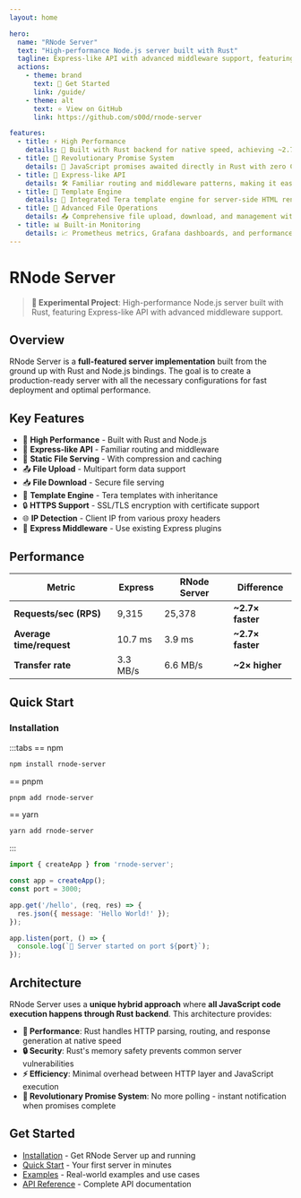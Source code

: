 ```yaml
---
layout: home

hero:
  name: "RNode Server"
  text: "High-performance Node.js server built with Rust"
  tagline: Express-like API with advanced middleware support, featuring revolutionary promise management and zero CPU waste.
  actions:
    - theme: brand
      text: 🚀 Get Started
      link: /guide/
    - theme: alt
      text: ⭐ View on GitHub
      link: https://github.com/s00d/rnode-server

features:
  - title: ⚡ High Performance
    details: 🚀 Built with Rust backend for native speed, achieving ~2.7× faster request processing compared to Express.js.
  - title: 🔄 Revolutionary Promise System
    details: 🧠 JavaScript promises awaited directly in Rust with zero CPU waste, instant notification, and built-in timeouts.
  - title: 🎯 Express-like API
    details: 🛠️ Familiar routing and middleware patterns, making it easy to migrate from Express.js applications.
  - title: 🎨 Template Engine
    details: 🔧 Integrated Tera template engine for server-side HTML rendering with inheritance and macros.
  - title: 📁 Advanced File Operations
    details: 📤 Comprehensive file upload, download, and management with security options and wildcard support.
  - title: 📊 Built-in Monitoring
    details: 📈 Prometheus metrics, Grafana dashboards, and performance monitoring out of the box.
---
```


# RNode Server

> **🚀 Experimental Project**: High-performance Node.js server built with Rust, featuring Express-like API with advanced middleware support.

## Overview

RNode Server is a **full-featured server implementation** built from the ground up with Rust and Node.js bindings. The goal is to create a production-ready server with all the necessary configurations for fast deployment and optimal performance.

## Key Features

- 🚀 **High Performance** - Built with Rust and Node.js
- 🔧 **Express-like API** - Familiar routing and middleware
- 📁 **Static File Serving** - With compression and caching
- 📤 **File Upload** - Multipart form data support
- 📥 **File Download** - Secure file serving
- 🎨 **Template Engine** - Tera templates with inheritance
- 🔒 **HTTPS Support** - SSL/TLS encryption with certificate support
- 🌐 **IP Detection** - Client IP from various proxy headers
- 🔌 **Express Middleware** - Use existing Express plugins

## Performance

| Metric                   | Express | RNode Server | Difference |
|--------------------------|---------|--------------|------------|
| **Requests/sec (RPS)**   | 9,315   | 25,378      | **~2.7× faster** |
| **Average time/request** | 10.7 ms | 3.9 ms      | **~2.7× faster** |
| **Transfer rate**        | 3.3 MB/s| 6.6 MB/s    | **~2× higher** |

## Quick Start

### Installation

:::tabs
== npm
```bash
npm install rnode-server
```

== pnpm
```bash
pnpm add rnode-server
```

== yarn
```bash
yarn add rnode-server
```
:::

```javascript
import { createApp } from 'rnode-server';

const app = createApp();
const port = 3000;

app.get('/hello', (req, res) => {
  res.json({ message: 'Hello World!' });
});

app.listen(port, () => {
  console.log(`🚀 Server started on port ${port}`);
});
```

## Architecture

RNode Server uses a **unique hybrid approach** where **all JavaScript code execution happens through Rust backend**. This architecture provides:

- **🚀 Performance**: Rust handles HTTP parsing, routing, and response generation at native speed
- **🔒 Security**: Rust's memory safety prevents common server vulnerabilities
- **⚡ Efficiency**: Minimal overhead between HTTP layer and JavaScript execution
- **🔄 Revolutionary Promise System**: No more polling - instant notification when promises complete

## Get Started

- [Installation](./guide/installation.md) - Get RNode Server up and running
- [Quick Start](./guide/quick-start.md) - Your first server in minutes
- [Examples](./examples/) - Real-world examples and use cases
- [API Reference](./api/) - Complete API documentation
